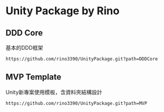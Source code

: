 # Unity Package by Rino

## DDD Core
基本的DDD框架

```
https://github.com/rino3390/UnityPackage.git?path=DDDCore
```

## MVP Template
Unity新專案使用模板，含資料夾結構設計

```
https://github.com/rino3390/UnityPackage.git?path=MVP
```
